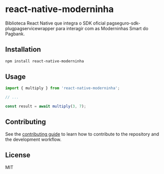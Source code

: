 # react-native-moderninha

Biblioteca React Native que integra o SDK oficial pagseguro-sdk-plugpagservicewrapper para interagir com as Moderninhas Smart do Pagbank.

## Installation

```sh
npm install react-native-moderninha
```

## Usage


```js
import { multiply } from 'react-native-moderninha';

// ...

const result = await multiply(3, 7);
```


## Contributing

See the [contributing guide](CONTRIBUTING.md) to learn how to contribute to the repository and the development workflow.

## License

MIT
